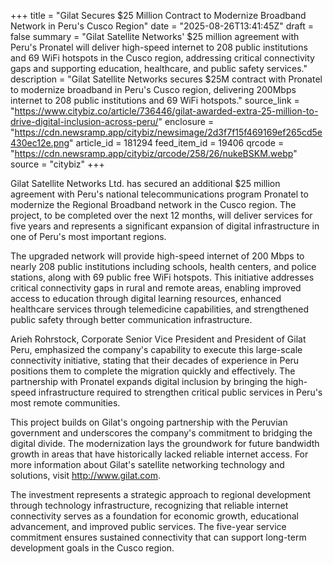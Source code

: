 +++
title = "Gilat Secures $25 Million Contract to Modernize Broadband Network in Peru's Cusco Region"
date = "2025-08-26T13:41:45Z"
draft = false
summary = "Gilat Satellite Networks' $25 million agreement with Peru's Pronatel will deliver high-speed internet to 208 public institutions and 69 WiFi hotspots in the Cusco region, addressing critical connectivity gaps and supporting education, healthcare, and public safety services."
description = "Gilat Satellite Networks secures $25M contract with Pronatel to modernize broadband in Peru's Cusco region, delivering 200Mbps internet to 208 public institutions and 69 WiFi hotspots."
source_link = "https://www.citybiz.co/article/736446/gilat-awarded-extra-25-million-to-drive-digital-inclusion-across-peru/"
enclosure = "https://cdn.newsramp.app/citybiz/newsimage/2d3f7f15f469169ef265cd5e430ec12e.png"
article_id = 181294
feed_item_id = 19406
qrcode = "https://cdn.newsramp.app/citybiz/qrcode/258/26/nukeBSKM.webp"
source = "citybiz"
+++

<p>Gilat Satellite Networks Ltd. has secured an additional $25 million agreement with Peru's national telecommunications program Pronatel to modernize the Regional Broadband network in the Cusco region. The project, to be completed over the next 12 months, will deliver services for five years and represents a significant expansion of digital infrastructure in one of Peru's most important regions.</p><p>The upgraded network will provide high-speed internet of 200 Mbps to nearly 208 public institutions including schools, health centers, and police stations, along with 69 public free WiFi hotspots. This initiative addresses critical connectivity gaps in rural and remote areas, enabling improved access to education through digital learning resources, enhanced healthcare services through telemedicine capabilities, and strengthened public safety through better communication infrastructure.</p><p>Arieh Rohrstock, Corporate Senior Vice President and President of Gilat Peru, emphasized the company's capability to execute this large-scale connectivity initiative, stating that their decades of experience in Peru positions them to complete the migration quickly and effectively. The partnership with Pronatel expands digital inclusion by bringing the high-speed infrastructure required to strengthen critical public services in Peru's most remote communities.</p><p>This project builds on Gilat's ongoing partnership with the Peruvian government and underscores the company's commitment to bridging the digital divide. The modernization lays the groundwork for future bandwidth growth in areas that have historically lacked reliable internet access. For more information about Gilat's satellite networking technology and solutions, visit <a href="http://www.gilat.com" rel="nofollow" target="_blank">http://www.gilat.com</a>.</p><p>The investment represents a strategic approach to regional development through technology infrastructure, recognizing that reliable internet connectivity serves as a foundation for economic growth, educational advancement, and improved public services. The five-year service commitment ensures sustained connectivity that can support long-term development goals in the Cusco region.</p>